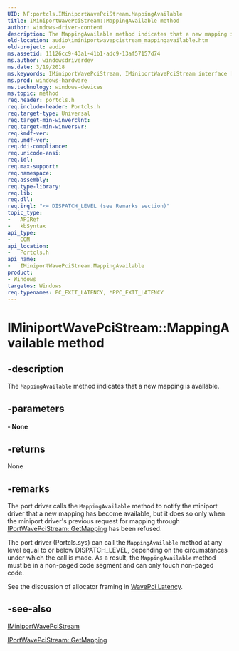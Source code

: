 ```yaml
---
UID: NF:portcls.IMiniportWavePciStream.MappingAvailable
title: IMiniportWavePciStream::MappingAvailable method
author: windows-driver-content
description: The MappingAvailable method indicates that a new mapping is available.
old-location: audio\iminiportwavepcistream_mappingavailable.htm
old-project: audio
ms.assetid: 11126cc9-43a1-41b1-adc9-13af57157d74
ms.author: windowsdriverdev
ms.date: 3/19/2018
ms.keywords: IMiniportWavePciStream, IMiniportWavePciStream interface [Audio Devices], MappingAvailable method, IMiniportWavePciStream::MappingAvailable, MappingAvailable method [Audio Devices], MappingAvailable method [Audio Devices], IMiniportWavePciStream interface, MappingAvailable,IMiniportWavePciStream.MappingAvailable, audio.iminiportwavepcistream_mappingavailable, audmp-routines_931efc43-ec71-4b60-905a-47ec374da31e.xml, portcls/IMiniportWavePciStream::MappingAvailable
ms.prod: windows-hardware
ms.technology: windows-devices
ms.topic: method
req.header: portcls.h
req.include-header: Portcls.h
req.target-type: Universal
req.target-min-winverclnt: 
req.target-min-winversvr: 
req.kmdf-ver: 
req.umdf-ver: 
req.ddi-compliance: 
req.unicode-ansi: 
req.idl: 
req.max-support: 
req.namespace: 
req.assembly: 
req.type-library: 
req.lib: 
req.dll: 
req.irql: "<= DISPATCH_LEVEL (see Remarks section)"
topic_type:
-	APIRef
-	kbSyntax
api_type:
-	COM
api_location:
-	Portcls.h
api_name:
-	IMiniportWavePciStream.MappingAvailable
product:
- Windows
targetos: Windows
req.typenames: PC_EXIT_LATENCY, *PPC_EXIT_LATENCY
---
```


# IMiniportWavePciStream::MappingAvailable method


## -description


The <code>MappingAvailable</code> method indicates that a new mapping is available.


## -parameters






#### - None


## -returns



None




## -remarks



The port driver calls the <code>MappingAvailable</code> method to notify the miniport driver that a new mapping has become available, but it does so only when the miniport driver's previous request for mapping through <a href="https://msdn.microsoft.com/library/windows/hardware/ff536909">IPortWavePciStream::GetMapping</a> has been refused.

The port driver (Portcls.sys) can call the <code>MappingAvailable</code> method at any level equal to or below DISPATCH_LEVEL, depending on the circumstances under which the call is made. As a result, the <code>MappingAvailable</code> method must be in a non-paged code segment and can only touch non-paged code.

See the discussion of allocator framing in <a href="https://msdn.microsoft.com/6d83c015-cf8f-40b4-bf28-de865a5bfe2d">WavePci Latency</a>.




## -see-also




<a href="https://msdn.microsoft.com/library/windows/hardware/ff536725">IMiniportWavePciStream</a>



<a href="https://msdn.microsoft.com/library/windows/hardware/ff536909">IPortWavePciStream::GetMapping</a>
 

 

